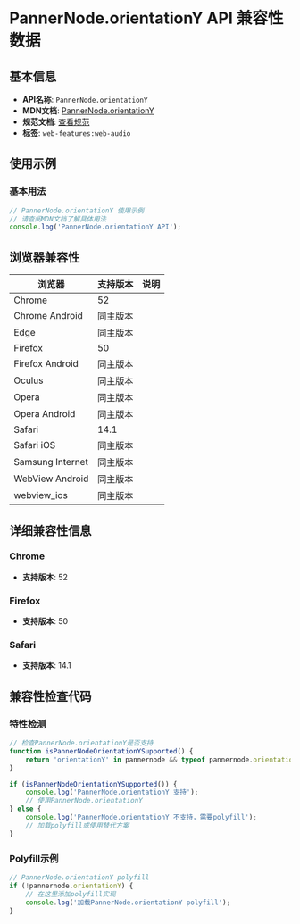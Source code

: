 # PannerNode.orientationY API 兼容性数据

## 基本信息

- **API名称**: `PannerNode.orientationY`
- **MDN文档**: [PannerNode.orientationY](https://developer.mozilla.org/docs/Web/API/PannerNode/orientationY)
- **规范文档**: [查看规范](https://webaudio.github.io/web-audio-api/#dom-pannernode-orientationy)
- **标签**: `web-features:web-audio`

## 使用示例

### 基本用法

```javascript
// PannerNode.orientationY 使用示例
// 请查阅MDN文档了解具体用法
console.log('PannerNode.orientationY API');
```

## 浏览器兼容性

| 浏览器 | 支持版本 | 说明 |
|--------|----------|------|
| Chrome | 52 |  |
| Chrome Android | 同主版本 |  |
| Edge | 同主版本 |  |
| Firefox | 50 |  |
| Firefox Android | 同主版本 |  |
| Oculus | 同主版本 |  |
| Opera | 同主版本 |  |
| Opera Android | 同主版本 |  |
| Safari | 14.1 |  |
| Safari iOS | 同主版本 |  |
| Samsung Internet | 同主版本 |  |
| WebView Android | 同主版本 |  |
| webview_ios | 同主版本 |  |

## 详细兼容性信息

### Chrome

- **支持版本**: 52

### Firefox

- **支持版本**: 50

### Safari

- **支持版本**: 14.1

## 兼容性检查代码

### 特性检测

```javascript
// 检查PannerNode.orientationY是否支持
function isPannerNodeOrientationYSupported() {
    return 'orientationY' in pannernode && typeof pannernode.orientationY === 'function';
}

if (isPannerNodeOrientationYSupported()) {
    console.log('PannerNode.orientationY 支持');
    // 使用PannerNode.orientationY
} else {
    console.log('PannerNode.orientationY 不支持，需要polyfill');
    // 加载polyfill或使用替代方案
}
```

### Polyfill示例

```javascript
// PannerNode.orientationY polyfill
if (!pannernode.orientationY) {
    // 在这里添加polyfill实现
    console.log('加载PannerNode.orientationY polyfill');
}
```

